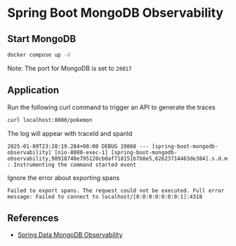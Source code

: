 # Spring Boot MongoDB Observability

## Start MongoDB

```bash
docker compose up -d
```

Note: The port for MongoDB is set to `28017`

## Application

Run the following curl command to trigger an API to generate the traces

```bash
curl localhost:8080/pokemon
```

The log will appear with traceId and spanId

```console
2025-01-09T23:28:19.284+08:00 DEBUG 19868 --- [spring-boot-mongodb-observability] [nio-8080-exec-1] [spring-boot-mongodb-observability,98918740e795120cb0af718151b7b8e5,62623714463de384].s.d.m.o.MongoObservationCommandListener : Instrumenting the command started event
```

Ignore the error about exporting spans

```console
Failed to export spans. The request could not be executed. Full error message: Failed to connect to localhost/[0:0:0:0:0:0:0:1]:4318
```

## References

- [Spring Data MongoDB Observability](https://docs.spring.io/spring-data/mongodb/reference/observability/observability.html)